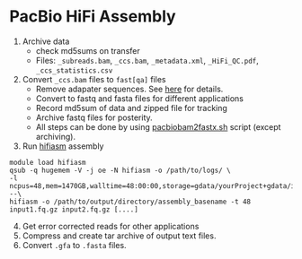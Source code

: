 # PacBio HiFi Assembly

1. Archive data
    - check md5sums on transfer
    - Files: `_subreads.bam`, `_ccs.bam`, `_metadata.xml`, `_HiFi_QC.pdf`, `_ccs_statistics.csv` 
2. Convert `_ccs.bam` files to `fast[qa]` files
    - Remove adapater sequences. See [here](https://doi.org/10.1186/s12864-022-08375-1) for details.
    - Convert to fastq and fasta files for different applications
    - Record md5sum of data and zipped file for tracking
    - Archive fastq files for posterity.
    - All steps can be done by using [pacbiobam2fastx.sh](https://github.com/kango2/pogo/blob/main/hifiasm/pacbiobam2fastx.sh) script (except archiving).
3. Run [hifiasm](https://github.com/chhylp123/hifiasm) assembly

```
module load hifiasm
qsub -q hugemem -V -j oe -N hifiasm -o /path/to/logs/ \
-l ncpus=48,mem=1470GB,walltime=48:00:00,storage=gdata/yourProject+gdata/if89 --\
hifiasm -o /path/to/output/directory/assembly_basename -t 48 input1.fq.gz input2.fq.gz [....]
```

4. Get error corrected reads for other applications
5. Compress and create tar archive of output text files. 
6. Convert `.gfa` to `.fasta` files.
